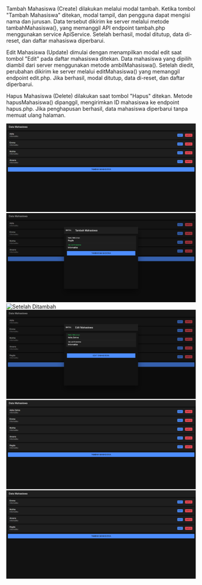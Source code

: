 Tambah Mahasiswa (Create) dilakukan melalui modal tambah. Ketika tombol "Tambah Mahasiswa" ditekan, modal tampil, dan pengguna dapat mengisi nama dan jurusan. Data tersebut dikirim ke server melalui metode tambahMahasiswa(), yang memanggil API endpoint tambah.php menggunakan service ApiService. Setelah berhasil, modal ditutup, data di-reset, dan daftar mahasiswa diperbarui.

Edit Mahasiswa (Update) dimulai dengan menampilkan modal edit saat tombol "Edit" pada daftar mahasiswa ditekan. Data mahasiswa yang dipilih diambil dari server menggunakan metode ambilMahasiswa(). Setelah diedit, perubahan dikirim ke server melalui editMahasiswa() yang memanggil endpoint edit.php. Jika berhasil, modal ditutup, data di-reset, dan daftar diperbarui.

Hapus Mahasiswa (Delete) dilakukan saat tombol "Hapus" ditekan. Metode hapusMahasiswa() dipanggil, mengirimkan ID mahasiswa ke endpoint hapus.php. Jika penghapusan berhasil, data mahasiswa diperbarui tanpa memuat ulang halaman.

![Sebelum Ditambah](sebelumditambah.png)
![Tambah](tambah.png)
![Setelah Ditambah](setelahtambah.png)
![Edit](edit.png)
![Setelah Diedit](setelahdiedit.png)
![Setelah Dihapus](setelahdihapus.png)
